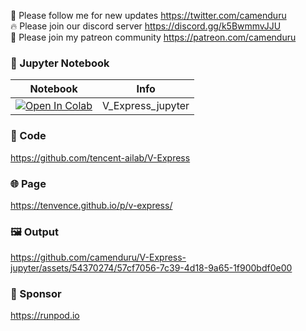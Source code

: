 🐣 Please follow me for new updates https://twitter.com/camenduru <br />
🔥 Please join our discord server https://discord.gg/k5BwmmvJJU <br />
🥳 Please join my patreon community https://patreon.com/camenduru <br />

### 🍊 Jupyter Notebook

| Notebook | Info
| --- | --- |
[![Open In Colab](https://colab.research.google.com/assets/colab-badge.svg)](https://colab.research.google.com/github/camenduru/V-Express-jupyter/blob/main/V_Express_jupyter.ipynb) | V_Express_jupyter

### 🧬 Code
https://github.com/tencent-ailab/V-Express

### 🌐 Page
https://tenvence.github.io/p/v-express/

### 🖼 Output
https://github.com/camenduru/V-Express-jupyter/assets/54370274/57cf7056-7c39-4d18-9a65-1f900bdf0e00

### 🏢 Sponsor
https://runpod.io
